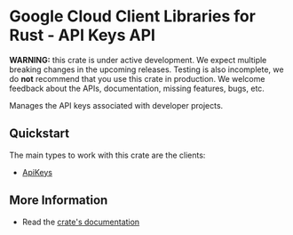 # Google Cloud Client Libraries for Rust - API Keys API

<!-- Code generated by sidekick. DO NOT EDIT. -->

**WARNING:** this crate is under active development. We expect multiple breaking
changes in the upcoming releases. Testing is also incomplete, we do **not**
recommend that you use this crate in production. We welcome feedback about the
APIs, documentation, missing features, bugs, etc.

Manages the API keys associated with developer projects.

## Quickstart

The main types to work with this crate are the clients:

- [ApiKeys]

## More Information

- Read the [crate's documentation](https://docs.rs/google-cloud-apikeys-v2/latest/google-cloud-apikeys-v2)

[ApiKeys]: https://docs.rs/google-cloud-apikeys-v2/latest/google_cloud_apikeys_v2/client/struct.ApiKeys.html
